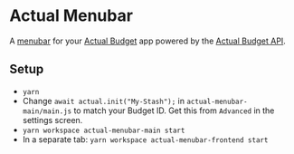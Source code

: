 # Actual Menubar

A [menubar](https://github.com/maxogden/menubar) for your [Actual Budget](https://actualbudget.com) app powered by the [Actual Budget API](https://github.com/actualbudget/node-api).

## Setup
* `yarn`
* Change `await actual.init("My-Stash");` in `actual-menubar-main/main.js` to match your Budget ID. Get this from `Advanced` in the settings screen.
* `yarn workspace actual-menubar-main start`
* In a separate tab: `yarn workspace actual-menubar-frontend start`